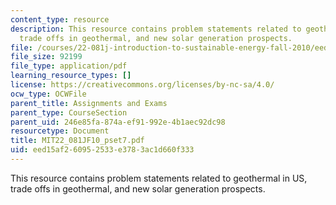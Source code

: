 ```yaml
---
content_type: resource
description: This resource contains problem statements related to geothermal in US,
  trade offs in geothermal, and new solar generation prospects.
file: /courses/22-081j-introduction-to-sustainable-energy-fall-2010/eed15af260952533e3783ac1d660f333_MIT22_081JF10_pset7.pdf
file_size: 92199
file_type: application/pdf
learning_resource_types: []
license: https://creativecommons.org/licenses/by-nc-sa/4.0/
ocw_type: OCWFile
parent_title: Assignments and Exams
parent_type: CourseSection
parent_uid: 246e85fa-874a-ef91-992e-4b1aec92dc98
resourcetype: Document
title: MIT22_081JF10_pset7.pdf
uid: eed15af2-6095-2533-e378-3ac1d660f333
---
```

This resource contains problem statements related to geothermal in US, trade offs in geothermal, and new solar generation prospects.